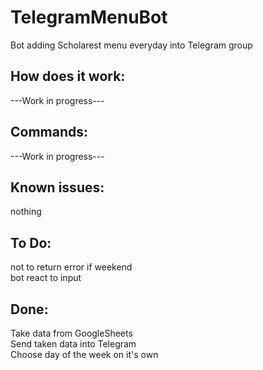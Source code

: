 # TelegramMenuBot
 Bot adding Scholarest menu everyday into Telegram group

## How does it work:
---Work in progress---

## Commands:
---Work in progress---

## Known issues:
nothing

## To Do:
not to return error if weekend <br/>
bot react to input

## Done:
Take data from GoogleSheets <br/>
Send taken data into Telegram <br/> 
Choose day of the week on it's own <br/>
